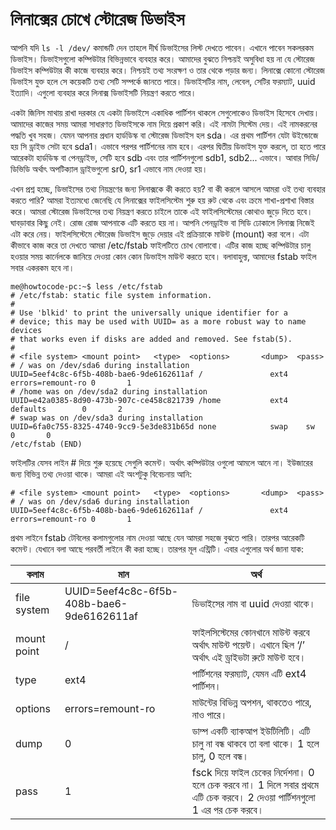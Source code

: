 # লিনাক্সের চোখে স্টোরেজ ডিভাইস #

আপনি যদি `ls -l /dev/` কমান্ডটি দেন তাহলে দীর্ঘ ডিভাইসের লিস্ট দেখতে পাবেন। এখানে পাবেন সকলরকম ডিভাইস। ডিভাইসগুলো কম্পিউটার বিভিন্নভাবে ব্যবহার করে। আমাদের বুঝতে নিশ্চয়ই অসুবিধা হয় না যে স্টোরেজ ডিভাইস কম্পিউটার কী কাজে ব্যবহার করে। নিশ্চয়ই তথ্য সংরক্ষণ ও তার থেকে পড়ার জন্য। লিনাক্সে কোনো স্টোরেজ ডিভাইস যুক্ত হলে সে কয়েকটি তথ্য সেটি সম্পর্কে জানতে পারে। ডিভাইসটির নাম, লেবেল, সেটির ফরম্যাট, uuid ইত্যাদি। এগুলো ব্যবহার করে লিনাক্স ডিভাইসটি নিয়ন্ত্রণ করতে পারে।

একটা জিনিস মাথায় রাখা দরকার যে একটা ডিভাইসে একাধিক পার্টিশন থাকলে সেগুলোকেও ডিভাইস হিসেবে দেখায়। আমাদের কাজের সময় আমরা সাধারণত ডিভাইসকে নাম দিয়ে প্রকাশ করি। এই নামটা সিস্টেম দেয়। এই নামকরনের পদ্ধতি খুব সহজ। যেমন আপনার প্রধান হার্ডডিস্ক বা স্টোরেজ ডিভাইস হল sda। এর প্রথম পার্টিশন যেটা উইন্ডোজে হয় সি ড্রাইভ সেটা হবে sda1। এভাবে পরপর পার্টিশনের নাম হবে। এরপর দ্বিতীয় ডিভাইস যুক্ত করলে, তা হতে পারে আরেকটা হার্ডডিস্ক বা পেনড্রাইভ, সেটি হবে sdb এবং তার পার্টিশনগুলো sdb1, sdb2... এভাবে।  আবার সিডি/ডিভিডি অর্থাৎ অপটিক্যাল ড্রাইভগুলো sr0, sr1 এভাবে নাম দেওয়া হয়। 

এখন প্রশ্ন হচ্ছে, ডিভাইসের তথ্য নিয়ন্ত্রণের জন্য লিনাক্সকে কী করতে হয়? বা কী করলে আসলে আমরা ওই তথ্য ব্যবহার করতে পারি? আমরা ইত্যমধ্যে জেনেছি যে লিনাক্সের ফাইলসিস্টেম শুরু হয় রুট থেকে এবং ক্রমে শাখা-প্রশাখা বিস্তার করে। আমরা স্টোরেজ ডিভাইসের তথ্য নিয়ন্ত্রণ করতে চাইলে তাকে এই ফাইলসিস্টেমের কোথাও জুড়ে দিতে হবে। ঘাবড়াবার কিছু নেই। রোজ রোজ আপনাকে এটি করতে হয় না। আপনি পেনড্রাইভ বা সিডি ঢোকালে লিনাক্স নিজেই এটা করে নেয়। ফাইলসিস্টেমে স্টোরেজ ডিভাইস জুড়ে দেয়ার এই প্রক্রিয়াকে মাউন্ট (mount) করা বলে। এটা কীভাবে কাজ করে তা দেখতে আমরা /etc/fstab ফাইলটিতে চোখ বোলাবো। এটির কাজ হচ্ছে কম্পিউটার চালু হওয়ার সময় কার্নেলকে জানিয়ে দেওয়া কোন কোন ডিভাইস মাউন্ট করতে হবে। বলাবাহুল্য, আমাদের fstab ফাইল সবার একরকম হবে না।

```
me@howtocode-pc:~$ less /etc/fstab
# /etc/fstab: static file system information.
#
# Use 'blkid' to print the universally unique identifier for a
# device; this may be used with UUID= as a more robust way to name devices
# that works even if disks are added and removed. See fstab(5).
#
# <file system> <mount point>   <type>  <options>       <dump>  <pass>
# / was on /dev/sda6 during installation
UUID=5eef4c8c-6f5b-408b-bae6-9de6162611af /               ext4    errors=remount-ro 0       1
# /home was on /dev/sda2 during installation
UUID=e42a0385-8d90-473b-907c-ce458c821739 /home           ext4    defaults        0       2
# swap was on /dev/sda3 during installation
UUID=6fa0c755-8325-4740-9cc9-5e3de831b65d none            swap    sw              0       0
/etc/fstab (END)
```

ফাইলটির যেসব লাইন # দিয়ে শুরু হয়েছে সেগুলি কমেন্ট। অর্থাৎ কম্পিউটার ওগুলো আমলে আনে না। ইউজারের জন্য বিভিন্ন তথ্য দেওয়া থাকে। আমরা এই অংশটুকু বিবেচনায় আনি: 

```
# <file system> <mount point>   <type>  <options>       <dump>  <pass>
# / was on /dev/sda6 during installation
UUID=5eef4c8c-6f5b-408b-bae6-9de6162611af /               ext4    errors=remount-ro 0       1
```

প্রথম লাইনে fstab টেবিলের কলামগুলোর নাম দেওয়া আছে যেন আমরা সহজে বুঝতে পারি। তারপর আরেকটি কমেন্ট। যেখানে বলা আছে পরবর্তী লাইনে কী করা হচ্ছে। তারপর মূল এন্ট্রিটি। এবার এগুলোর অর্থ জানা যাক:

| কলাম | মান | অর্থ |
| ------- | -------- | ------- |
| file system | UUID=5eef4c8c-6f5b-408b-bae6-9de6162611af | ডিভাইসের নাম বা uuid দেওয়া থাকে।  |
| mount point | / | ফাইলসিস্টেমের কোনখানে মাউন্ট করবে অর্থাৎ মাউন্ট পয়েন্ট। এখানে ছিল ‘/’ অর্থাৎ এই ড্রাইভটা রুটে মাউন্ট হবে।  |
| type | ext4 | পার্টিশনের ফরম্যাট, যেমন এটি ext4 পার্টিশন। |
| options | errors=remount-ro | মাউন্টের বিভিন্ন অপশন, থাকতেও পারে, নাও পারে।  |
| dump | 0 | ডাম্প একটি ব্যাকআপ ইউটিলিটি। এটি চালু না বন্ধ থাকবে তা বলা থাকে।  1 হলে চালু, 0 হলে বন্ধ।  |
| pass | 1 | fsck দিয়ে ফাইল চেকের নির্দেশনা। 0 হলে চেক করবে না।  1 দিলে সবার প্রথমে এটি চেক করবে।  2 দেওয়া পার্টিশনগুলো 1 এর পর চেক করবে। |